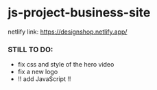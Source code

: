 # js-project-business-site
netlify link: https://designshop.netlify.app/




<h3>STILL TO DO:</h3>
<ul>
<li>fix css and style of the hero video</li>
<li>fix a new logo</li>
<li>!! add JavaScript !! </il>

</ul>

